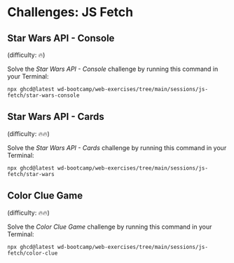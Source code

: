 # Challenges: JS Fetch

## Star Wars API - Console

(difficulty: 🔥)

Solve the _Star Wars API - Console_ challenge by running this command in your Terminal:

```
npx ghcd@latest wd-bootcamp/web-exercises/tree/main/sessions/js-fetch/star-wars-console
```

## Star Wars API - Cards

(difficulty: 🔥🔥)

Solve the _Star Wars API - Cards_ challenge by running this command in your Terminal:

```
npx ghcd@latest wd-bootcamp/web-exercises/tree/main/sessions/js-fetch/star-wars
```

## Color Clue Game

(difficulty: 🔥🔥)

Solve the _Color Clue Game_ challenge by running this command in your Terminal:

```
npx ghcd@latest wd-bootcamp/web-exercises/tree/main/sessions/js-fetch/color-clue
```
